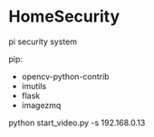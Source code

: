 # HomeSecurity
pi security system


pip:
- opencv-python-contrib
- imutils
- flask
- imagezmq


python start_video.py -s 192.168.0.13


